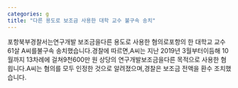 ```yaml
---
categories: g
title: "다른 용도로 보조금 사용한 대학 교수 불구속 송치"
---
```

포항북부경찰서는연구개발 보조금을다른 용도로 사용한 혐의로포항의 한 대학교 교수 61살 A씨를불구속 송치했습니다.경찰에 따르면,A씨는 지난 2019년 3월부터이듬해 10월까지 13차례에 걸쳐9천600만 원 상당의 연구개발보조금을다른 목적으로 사용한 혐읩니다.A씨는 혐의를 모두 인정한 것으로 알려졌으며,경찰은 보조금 전액을 환수 조치했습니다.